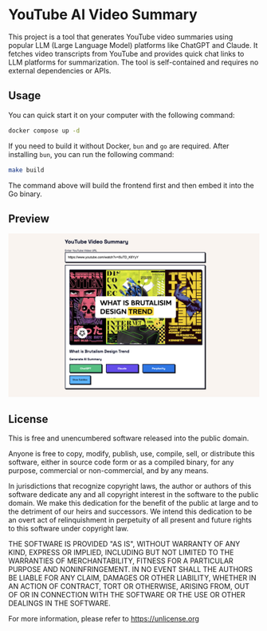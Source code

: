 # YouTube AI Video Summary

This project is a tool that generates YouTube video summaries using popular LLM (Large Language Model) platforms like ChatGPT and Claude. It fetches video transcripts from YouTube and provides quick chat links to LLM platforms for summarization. The tool is self-contained and requires no external dependencies or APIs.

## Usage

You can quick start it on your computer with the following command:

```bash
docker compose up -d
```

If you need to build it without Docker, `bun` and `go` are required. After installing `bun`, you can run the following command:

```bash
make build
```

The command above will build the frontend first and then embed it into the Go binary.

## Preview

![Web UI Preview](./docs/preview.png)

## License

This is free and unencumbered software released into the public domain.

Anyone is free to copy, modify, publish, use, compile, sell, or
distribute this software, either in source code form or as a compiled
binary, for any purpose, commercial or non-commercial, and by any
means.

In jurisdictions that recognize copyright laws, the author or authors
of this software dedicate any and all copyright interest in the
software to the public domain. We make this dedication for the benefit
of the public at large and to the detriment of our heirs and
successors. We intend this dedication to be an overt act of
relinquishment in perpetuity of all present and future rights to this
software under copyright law.

THE SOFTWARE IS PROVIDED "AS IS", WITHOUT WARRANTY OF ANY KIND,
EXPRESS OR IMPLIED, INCLUDING BUT NOT LIMITED TO THE WARRANTIES OF
MERCHANTABILITY, FITNESS FOR A PARTICULAR PURPOSE AND NONINFRINGEMENT.
IN NO EVENT SHALL THE AUTHORS BE LIABLE FOR ANY CLAIM, DAMAGES OR
OTHER LIABILITY, WHETHER IN AN ACTION OF CONTRACT, TORT OR OTHERWISE,
ARISING FROM, OUT OF OR IN CONNECTION WITH THE SOFTWARE OR THE USE OR
OTHER DEALINGS IN THE SOFTWARE.

For more information, please refer to <https://unlicense.org>